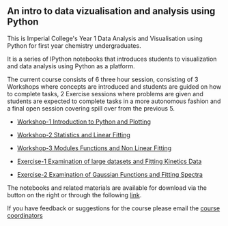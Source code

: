 An intro to data vizualisation and analysis using Python
-------

This is Imperial College's Year 1 Data Analysis and Visualisation using Python for first year chemistry undergraduates.

It is a series of IPython notebooks that introduces students to visualization and data analysis using Python as a platform. 

The current course consists of 6 three hour session, consisting of 3 Workshops where concepts are introduced and students are guided on how to complete tasks, 2 Exercise sessions where problems are given and students are expected to complete tasks in a more autonomous fashion and a final open session covering spill over from the previous 5.

* [Workshop-1 Introduction to Python and Plotting](http://nbviewer.ipython.org/urls/raw.github.com/imperialchem/python-data-viz-intro/master/workshop1/workshop_1.ipynb)

* [Workshop-2 Statistics and Linear Fitting](http://nbviewer.ipython.org/urls/raw.github.com/imperialchem/python-data-viz-intro/master/workshop2/workshop_2.ipynb)

* [Workshop-3 Modules Functions and Non Linear Fitting](http://nbviewer.ipython.org/urls/raw.github.com/imperialchem/python-data-viz-intro/master/workshop3/workshop_3.ipynb)

* [Exercise-1 Examination of large datasets and Fitting Kinetics Data](http://nbviewer.ipython.org/urls/raw.github.com/imperialchem/python-data-viz-intro/master/exercises1/exercise_1.ipynb)

* [Exercise-2 Examination of Gaussian Functions and Fitting Spectra](http://nbviewer.ipython.org/urls/raw.github.com/imperialchem/python-data-viz-intro/master/exercises2/exercise_2.ipynb)

The notebooks and related materials are available for download via the button on the right or through the following [link](https://github.com/imperialchem/python-data-viz-intro/archive/master.zip). 

If you have feedback or suggestions for the course please email the [course coordinators](mailto:python@imperial.ac.uk)
